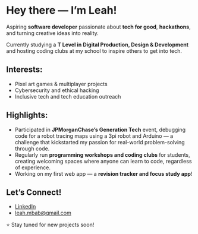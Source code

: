 # Hey there — I’m Leah!

Aspiring **software developer** passionate about **tech for good**, **hackathons**, and turning creative ideas into reality.

Currently studying a **T Level in Digital Production, Design & Development** and hosting coding clubs at my school to inspire others to get into tech.



## Interests:
- Pixel art games & multiplayer projects  
- Cybersecurity and ethical hacking  
- Inclusive tech and tech education outreach  



## Highlights:
- Participated in **JPMorganChase’s Generation Tech** event, debugging code for a robot tracing maps using a 3pi robot and Arduino — a challenge that kickstarted my passion for real-world problem-solving through code.
- Regularly run **programming workshops and coding clubs** for students, creating welcoming spaces where anyone can learn to code, regardless of experience.
- Working on my first web app — a **revision tracker and focus study app**!



## Let’s Connect!
- [LinkedIn](https://www.linkedin.com/in/leahmbabaali-4abc23/)
- leah.mbab@gmail.com  



⭐️ Stay tuned for new projects soon!


